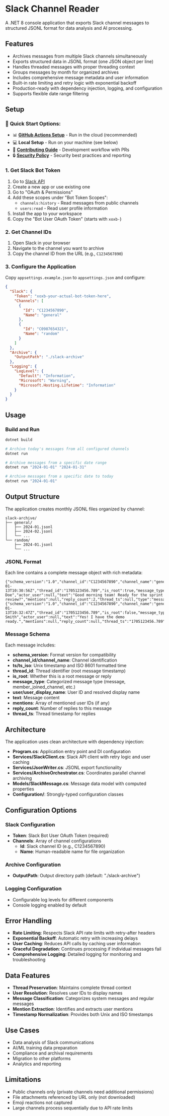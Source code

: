 # Slack Channel Reader

A .NET 8 console application that exports Slack channel messages to structured JSONL format for data analysis and AI processing.

## Features

- Archives messages from multiple Slack channels simultaneously
- Exports structured data in JSONL format (one JSON object per line)
- Handles threaded messages with proper threading context
- Groups messages by month for organized archives
- Includes comprehensive message metadata and user information
- Built-in rate limiting and retry logic with exponential backoff
- Production-ready with dependency injection, logging, and configuration
- Supports flexible date range filtering

## Setup

### 🚀 **Quick Start Options:**
- 📊 **[GitHub Actions Setup](GITHUB_ACTIONS_SETUP.md)** - Run in the cloud (recommended)
- 💻 **Local Setup** - Run on your machine (see below)
- 🤝 **[Contributing Guide](CONTRIBUTING.md)** - Development workflow with PRs
- 🔒 **[Security Policy](SECURITY.md)** - Security best practices and reporting

### 1. Get Slack Bot Token

1. Go to [Slack API](https://api.slack.com/apps)
2. Create a new app or use existing one
3. Go to "OAuth & Permissions"
4. Add these scopes under "Bot Token Scopes":
   - `channels:history` - Read messages from public channels
   - `users:read` - Read user profile information
5. Install the app to your workspace
6. Copy the "Bot User OAuth Token" (starts with `xoxb-`)

### 2. Get Channel IDs

1. Open Slack in your browser
2. Navigate to the channel you want to archive
3. Copy the channel ID from the URL (e.g., `C1234567890`)

### 3. Configure the Application

Copy `appsettings.example.json` to `appsettings.json` and configure:

```json
{
  "Slack": {
    "Token": "xoxb-your-actual-bot-token-here",
    "Channels": [
      {
        "Id": "C1234567890",
        "Name": "general"
      },
      {
        "Id": "C0987654321", 
        "Name": "random"
      }
    ]
  },
  "Archive": {
    "OutputPath": "./slack-archive"
  },
  "Logging": {
    "LogLevel": {
      "Default": "Information",
      "Microsoft": "Warning",
      "Microsoft.Hosting.Lifetime": "Information"
    }
  }
}
```

## Usage

### Build and Run

```bash
dotnet build
```

```bash
# Archive today's messages from all configured channels
dotnet run

# Archive messages from a specific date range
dotnet run "2024-01-01" "2024-01-31"

# Archive messages from a specific date to today
dotnet run "2024-01-01"
```

## Output Structure

The application creates monthly JSONL files organized by channel:

```
slack-archive/
├── general/
│   ├── 2024-01.jsonl
│   ├── 2024-02.jsonl
│   └── ...
└── random/
    ├── 2024-01.jsonl
    └── ...
```

### JSONL Format

Each line contains a complete message object with rich metadata:

```jsonl
{"schema_version":"1.0","channel_id":"C1234567890","channel_name":"general","ts":"1705123456.789","ts_iso":"2024-01-13T10:30:56Z","thread_id":"1705123456.789","is_root":true,"message_type":"message","user":"U1234567","user_display_name":"John Doe","actor_user":null,"text":"Good morning team! Ready for the sprint review?","mentions":null,"reply_count":2,"thread_ts":null,"type":"message","subtype":null}
{"schema_version":"1.0","channel_id":"C1234567890","channel_name":"general","ts":"1705123567.123","ts_iso":"2024-01-13T10:32:47Z","thread_id":"1705123456.789","is_root":false,"message_type":"message","user":"U7654321","user_display_name":"Jane Smith","actor_user":null,"text":"Yes! I have the demo ready.","mentions":null,"reply_count":null,"thread_ts":"1705123456.789","type":"message","subtype":null}
```

### Message Schema

Each message includes:

- **schema_version**: Format version for compatibility
- **channel_id/channel_name**: Channel identification
- **ts/ts_iso**: Unix timestamp and ISO 8601 formatted time
- **thread_id**: Thread identifier (root message timestamp)
- **is_root**: Whether this is a root message or reply
- **message_type**: Categorized message type (message, member_joined_channel, etc.)
- **user/user_display_name**: User ID and resolved display name
- **text**: Message content
- **mentions**: Array of mentioned user IDs (if any)
- **reply_count**: Number of replies to this message
- **thread_ts**: Thread timestamp for replies

## Architecture

The application uses clean architecture with dependency injection:

- **Program.cs**: Application entry point and DI configuration
- **Services/SlackClient.cs**: Slack API client with retry logic and user caching
- **Services/JsonWriter.cs**: JSONL export functionality  
- **Services/ArchiveOrchestrator.cs**: Coordinates parallel channel archiving
- **Models/SlackMessage.cs**: Message data model with computed properties
- **Configuration/**: Strongly-typed configuration classes

## Configuration Options

### Slack Configuration
- **Token**: Slack Bot User OAuth Token (required)
- **Channels**: Array of channel configurations
  - **Id**: Slack channel ID (e.g., C1234567890)
  - **Name**: Human-readable name for file organization

### Archive Configuration
- **OutputPath**: Output directory path (default: "./slack-archive")

### Logging Configuration
- Configurable log levels for different components
- Console logging enabled by default

## Error Handling

- **Rate Limiting**: Respects Slack API rate limits with retry-after headers
- **Exponential Backoff**: Automatic retry with increasing delays
- **User Caching**: Reduces API calls by caching user information
- **Graceful Degradation**: Continues processing if individual messages fail
- **Comprehensive Logging**: Detailed logging for monitoring and troubleshooting

## Data Features

- **Thread Preservation**: Maintains complete thread context
- **User Resolution**: Resolves user IDs to display names
- **Message Classification**: Categorizes system messages and regular messages
- **Mention Extraction**: Identifies and extracts user mentions
- **Timestamp Normalization**: Provides both Unix and ISO timestamps

## Use Cases

- Data analysis of Slack communications
- AI/ML training data preparation  
- Compliance and archival requirements
- Migration to other platforms
- Analytics and reporting

## Limitations

- Public channels only (private channels need additional permissions)
- File attachments referenced by URL only (not downloaded)
- Emoji reactions not captured
- Large channels process sequentially due to API rate limits

